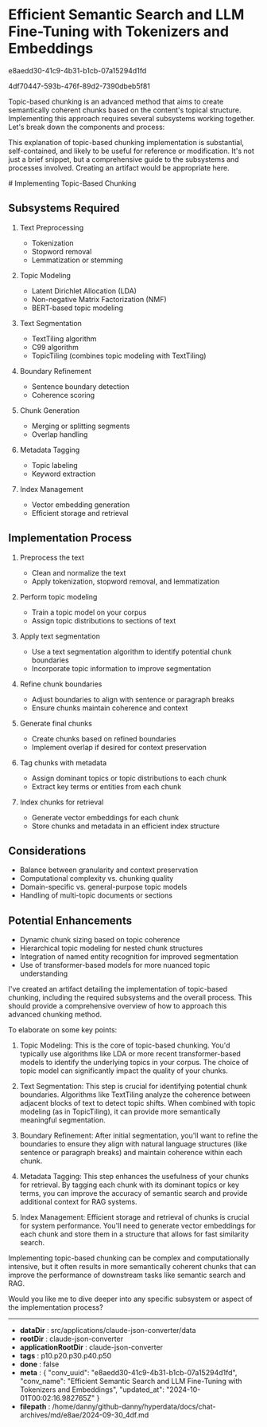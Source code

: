 # Efficient Semantic Search and LLM Fine-Tuning with Tokenizers and Embeddings

e8aedd30-41c9-4b31-b1cb-07a15294d1fd

4df70447-593b-476f-89d2-7390dbeb5f81

 Topic-based chunking is an advanced method that aims to create semantically coherent chunks based on the content's topical structure. Implementing this approach requires several subsystems working together. Let's break down the components and process:

<antThinking>This explanation of topic-based chunking implementation is substantial, self-contained, and likely to be useful for reference or modification. It's not just a brief snippet, but a comprehensive guide to the subsystems and processes involved. Creating an artifact would be appropriate here.</antThinking>

<antArtifact identifier="topic-based-chunking" type="text/markdown" title="Implementing Topic-Based Chunking">
# Implementing Topic-Based Chunking

## Subsystems Required

1. Text Preprocessing
   - Tokenization
   - Stopword removal
   - Lemmatization or stemming

2. Topic Modeling
   - Latent Dirichlet Allocation (LDA)
   - Non-negative Matrix Factorization (NMF)
   - BERT-based topic modeling

3. Text Segmentation
   - TextTiling algorithm
   - C99 algorithm
   - TopicTiling (combines topic modeling with TextTiling)

4. Boundary Refinement
   - Sentence boundary detection
   - Coherence scoring

5. Chunk Generation
   - Merging or splitting segments
   - Overlap handling

6. Metadata Tagging
   - Topic labeling
   - Keyword extraction

7. Index Management
   - Vector embedding generation
   - Efficient storage and retrieval

## Implementation Process

1. Preprocess the text
   - Clean and normalize the text
   - Apply tokenization, stopword removal, and lemmatization

2. Perform topic modeling
   - Train a topic model on your corpus
   - Assign topic distributions to sections of text

3. Apply text segmentation
   - Use a text segmentation algorithm to identify potential chunk boundaries
   - Incorporate topic information to improve segmentation

4. Refine chunk boundaries
   - Adjust boundaries to align with sentence or paragraph breaks
   - Ensure chunks maintain coherence and context

5. Generate final chunks
   - Create chunks based on refined boundaries
   - Implement overlap if desired for context preservation

6. Tag chunks with metadata
   - Assign dominant topics or topic distributions to each chunk
   - Extract key terms or entities from each chunk

7. Index chunks for retrieval
   - Generate vector embeddings for each chunk
   - Store chunks and metadata in an efficient index structure

## Considerations

- Balance between granularity and context preservation
- Computational complexity vs. chunking quality
- Domain-specific vs. general-purpose topic models
- Handling of multi-topic documents or sections

## Potential Enhancements

- Dynamic chunk sizing based on topic coherence
- Hierarchical topic modeling for nested chunk structures
- Integration of named entity recognition for improved segmentation
- Use of transformer-based models for more nuanced topic understanding

</antArtifact>

I've created an artifact detailing the implementation of topic-based chunking, including the required subsystems and the overall process. This should provide a comprehensive overview of how to approach this advanced chunking method.

To elaborate on some key points:

1. Topic Modeling: This is the core of topic-based chunking. You'd typically use algorithms like LDA or more recent transformer-based models to identify the underlying topics in your corpus. The choice of topic model can significantly impact the quality of your chunks.

2. Text Segmentation: This step is crucial for identifying potential chunk boundaries. Algorithms like TextTiling analyze the coherence between adjacent blocks of text to detect topic shifts. When combined with topic modeling (as in TopicTiling), it can provide more semantically meaningful segmentation.

3. Boundary Refinement: After initial segmentation, you'll want to refine the boundaries to ensure they align with natural language structures (like sentence or paragraph breaks) and maintain coherence within each chunk.

4. Metadata Tagging: This step enhances the usefulness of your chunks for retrieval. By tagging each chunk with its dominant topics or key terms, you can improve the accuracy of semantic search and provide additional context for RAG systems.

5. Index Management: Efficient storage and retrieval of chunks is crucial for system performance. You'll need to generate vector embeddings for each chunk and store them in a structure that allows for fast similarity search.

Implementing topic-based chunking can be complex and computationally intensive, but it often results in more semantically coherent chunks that can improve the performance of downstream tasks like semantic search and RAG.

Would you like me to dive deeper into any specific subsystem or aspect of the implementation process?

---

* **dataDir** : src/applications/claude-json-converter/data
* **rootDir** : claude-json-converter
* **applicationRootDir** : claude-json-converter
* **tags** : p10.p20.p30.p40.p50
* **done** : false
* **meta** : {
  "conv_uuid": "e8aedd30-41c9-4b31-b1cb-07a15294d1fd",
  "conv_name": "Efficient Semantic Search and LLM Fine-Tuning with Tokenizers and Embeddings",
  "updated_at": "2024-10-01T00:02:16.982765Z"
}
* **filepath** : /home/danny/github-danny/hyperdata/docs/chat-archives/md/e8ae/2024-09-30_4df.md